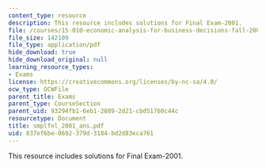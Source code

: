 ```yaml
---
content_type: resource
description: This resource includes solutions for Final Exam-2001.
file: /courses/15-010-economic-analysis-for-business-decisions-fall-2004/837ef6be0692379d3184bd2d83eca761_smplfnl_2001_ans.pdf
file_size: 142109
file_type: application/pdf
hide_download: true
hide_download_original: null
learning_resource_types:
- Exams
license: https://creativecommons.org/licenses/by-nc-sa/4.0/
ocw_type: OCWFile
parent_title: Exams
parent_type: CourseSection
parent_uid: 93294fb1-6eb1-2889-2d21-cbd51760c44c
resourcetype: Document
title: smplfnl_2001_ans.pdf
uid: 837ef6be-0692-379d-3184-bd2d83eca761
---
```

This resource includes solutions for Final Exam-2001.